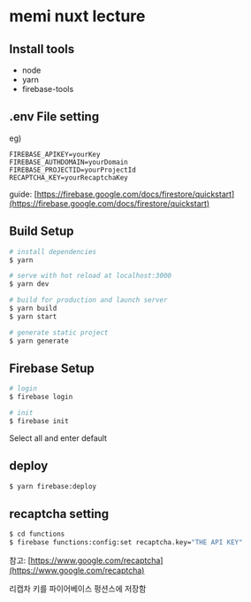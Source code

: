 # memi nuxt lecture

## Install tools

- node
- yarn
- firebase-tools

## .env File setting

eg)
```text
FIREBASE_APIKEY=yourKey
FIREBASE_AUTHDOMAIN=yourDomain
FIREBASE_PROJECTID=yourProjectId
RECAPTCHA_KEY=yourRecaptchaKey
``` 

guide: [https://firebase.google.com/docs/firestore/quickstart](https://firebase.google.com/docs/firestore/quickstart)

## Build Setup

``` bash
# install dependencies
$ yarn

# serve with hot reload at localhost:3000
$ yarn dev

# build for production and launch server
$ yarn build
$ yarn start

# generate static project
$ yarn generate
```

## Firebase Setup

```bash
# login
$ firebase login

# init
$ firebase init
```

Select all and enter default

## deploy

```bash
$ yarn firebase:deploy
```

## recaptcha setting

```bash
$ cd functions
$ firebase functions:config:set recaptcha.key="THE API KEY"
```

참고: [https://www.google.com/recaptcha](https://www.google.com/recaptcha)

리캡차 키를 파이어베이스 펑션스에 저장함